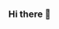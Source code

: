 ### Hi there 👋

<!--
**AWSKISH/AWSKISH** is a ✨ _special_ ✨ repository because its `README.md` (this file) appears on your GitHub profile.

-->
